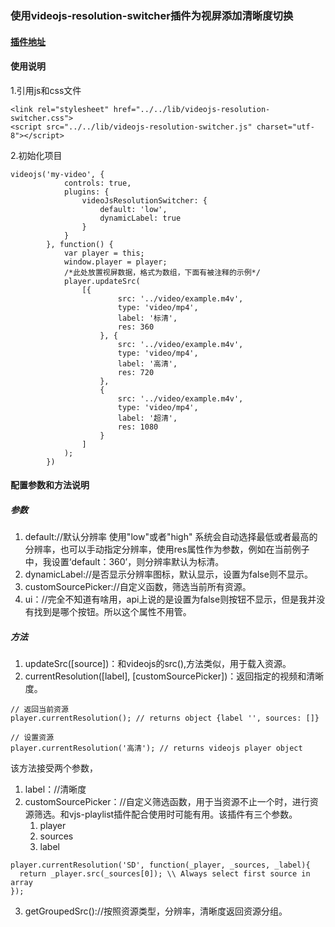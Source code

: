 ### 使用videojs-resolution-switcher插件为视屏添加清晰度切换
#### [插件地址](https://github.com/kmoskwiak/videojs-resolution-switcher)

#### 使用说明
1.引用js和css文件

```
<link rel="stylesheet" href="../../lib/videojs-resolution-switcher.css">
<script src="../../lib/videojs-resolution-switcher.js" charset="utf-8"></script>
```
2.初始化项目

```
videojs('my-video', {
            controls: true,
            plugins: {
                videoJsResolutionSwitcher: {
                    default: 'low',
                    dynamicLabel: true
                }
            }
        }, function() {
            var player = this;
            window.player = player;
            /*此处放置视屏数据，格式为数组，下面有被注释的示例*/
            player.updateSrc(
                [{
                        src: '../video/example.m4v',
                        type: 'video/mp4',
                        label: '标清',
                        res: 360
                    }, {
                        src: '../video/example.m4v',
                        type: 'video/mp4',
                        label: '高清',
                        res: 720
                    },
                    {
                        src: '../video/example.m4v',
                        type: 'video/mp4',
                        label: '超清',
                        res: 1080
                    }
                ]
            );
        })
```

#### 配置参数和方法说明
##### 参数
1. default://默认分辨率 使用"low"或者"high" 系统会自动选择最低或者最高的分辨率，也可以手动指定分辨率，使用res属性作为参数，例如在当前例子中，我设置‘default：360’，则分辨率默认为标清。
2. dynamicLabel://是否显示分辨率图标，默认显示，设置为false则不显示。
3. customSourcePicker://自定义函数，筛选当前所有资源。
4. ui：//完全不知道有啥用，api上说的是设置为false则按钮不显示，但是我并没有找到是哪个按钮。所以这个属性不用管。


##### 方法
1. updateSrc([source])：和videojs的src(),方法类似，用于载入资源。
2. currentResolution([label], [customSourcePicker])：返回指定的视频和清晰度。


```
// 返回当前资源
player.currentResolution(); // returns object {label '', sources: []}

// 设置资源
player.currentResolution('高清'); // returns videojs player object
```
该方法接受两个参数，
1. label：//清晰度
2. customSourcePicker：//自定义筛选函数，用于当资源不止一个时，进行资源筛选。和vjs-playlist插件配合使用时可能有用。该插件有三个参数。
    1. player
    2. sources
    3. label

```
player.currentResolution('SD', function(_player, _sources, _label){
  return _player.src(_sources[0]); \\ Always select first source in array
});
```
3. getGroupedSrc()://按照资源类型，分辨率，清晰度返回资源分组。